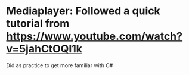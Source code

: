 # Mediaplayer: Followed a quick tutorial from https://www.youtube.com/watch?v=5jahCtOQI1k 

Did as practice to get more familiar with C# 
